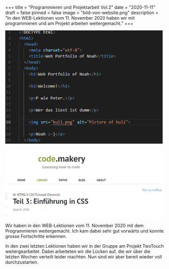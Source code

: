 +++
title = "Programmieren und Projektarbeit Vol.2"
date = "2020-11-11"
draft = false
pinned = false
image = "bild-von-website.png"
description = "In den WEB-Lektionen vom 11. November 2020 haben wir mit programmieren und am Projekt arbeiten weitergemacht."
+++


![](bild-programmierung-bl-bla.png)

![](code.makery.png)

Wir haben in den WEB-Lektionen vom 11. November 2020 mit dem Programmieren weitergemacht. Ich kam dabei sehr gut vorwärts und konnte grosse Fortschritte erkennen. 

In den zwei letzten Lektionen haben wir in der Gruppe am Projekt TwoTouch weitergearbeitet. Dabei arbeiteten wir die Lücken auf, die wir über die letzten Wochen verteilt leider machten. Nun sind wir aber bereit wieder voll durchzustarten.
